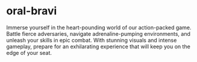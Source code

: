 # oral-bravi
Immerse yourself in the heart-pounding world of our action-packed game. Battle fierce adversaries, navigate adrenaline-pumping environments, and unleash your skills in epic combat. With stunning visuals and intense gameplay, prepare for an exhilarating experience that will keep you on the edge of your seat.
